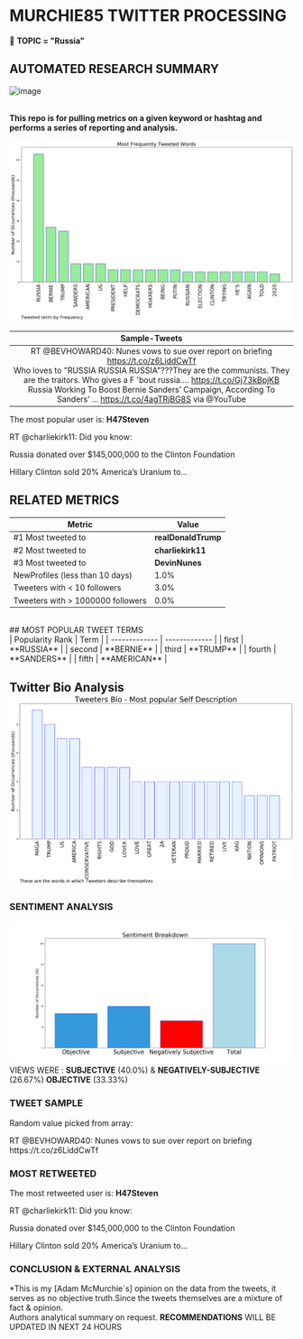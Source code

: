 # MURCHIE85 TWITTER PROCESSING 
&#x1F34E; **TOPIC = "Russia"**

## AUTOMATED RESEARCH SUMMARY

![image](https://marketingplatform.google.com/about/static/images/gmp/analytics-smb-benefit.jpg)
<br></br>
<div class="alert alert-block alert-danger"><b> This repo is for pulling metrics on a given keyword or hashtag and performs a series of reporting and analysis.</b></div>



![image](TWEETS.png)



|                **Sample-Tweets**        |
| :-------------: |
| <div class="alert alert-block alert-warning">RT @BEVHOWARD40: Nunes vows to sue over report on briefing https://t.co/z6LiddCwTf</div> <div class="alert alert-block alert-success">Who loves to "RUSSIA RUSSIA RUSSIA"???They are the communists. They are the traitors. Who gives a F 'bout russia.… https://t.co/Gj73kBpjKB</div> <div class="alert alert-block alert-info">Russia Working To Boost Bernie Sanders’ Campaign, According To Sanders’ ... https://t.co/4agTRjBG8S via @YouTube</div> |
The most popular user is: **H47Steven**
<div class="alert alert-block alert-danger"> RT @charliekirk11: Did you know:

Russia donated over $145,000,000 to the Clinton Foundation

Hillary Clinton sold 20% America’s Uranium to…</div>

## RELATED METRICS<br>
| Metric | Value |
| ------------- | ------------- |
| #1 Most tweeted to  | **realDonaldTrump** |
| #2 Most tweeted to  | **charliekirk11** |
| #3 Most tweeted to  | **DevinNunes** |
| NewProfiles (less than 10 days) | 1.0%  |
| Tweeters with < 10 followers  | 3.0%|
| Tweeters with > 1000000 followers  | 0.0%  |

<br>
## MOST POPULAR TWEET TERMS 
<br>
| Popularity Rank  | Term |
| ------------- | ------------- |
| first  | **RUSSIA**  |
| second  | **BERNIE**  |
| third  | **TRUMP** |
| fourth  | **SANDERS**  |
| fifth  | **AMERICAN**  |


## Twitter Bio Analysis![image](BIO.png)
### SENTIMENT ANALYSIS
![image](sentiment.png)
VIEWS WERE : **SUBJECTIVE**  (40.0%) & **NEGATIVELY-SUBJECTIVE** (26.67%) **OBJECTIVE** (33.33%)

### TWEET SAMPLE 
Random value picked from array: 

<div class="alert alert-block alert-info">RT @BEVHOWARD40: Nunes vows to sue over report on briefing https://t.co/z6LiddCwTf</div>

### MOST RETWEETED 

The most retweeted user is: **H47Steven**

<div class="alert alert-block alert-danger"> RT @charliekirk11: Did you know:

Russia donated over $145,000,000 to the Clinton Foundation

Hillary Clinton sold 20% America’s Uranium to…</div>

### CONCLUSION & EXTERNAL ANALYSIS

*This is my [Adam McMurchie`s] opinion on the data from the tweets, it serves as no objective truth.Since the tweets themselves are a mixture of fact & opinion.<br>
Authors analytical summary on request.
**RECOMMENDATIONS** WILL BE UPDATED IN NEXT  24 HOURS <br>